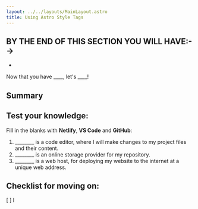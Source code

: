 ```yaml
---
layout: ../../layouts/MainLayout.astro
title: Using Astro Style Tags
---
```

## BY THE END OF THIS SECTION YOU WILL HAVE:-->
- 


Now that you have ____, let's ____!

## Summary


## Test your knowledge:

Fill in the blanks with **Netlify**, **VS Code** and **GitHub**:

1. ________ is a code editor, where I will make changes to my project files and their content.
2. ________ is an online storage provider for my repository.
3. ________ is a web host, for deploying my website to the internet at a unique web address.


## Checklist for moving on:
[ ] I 